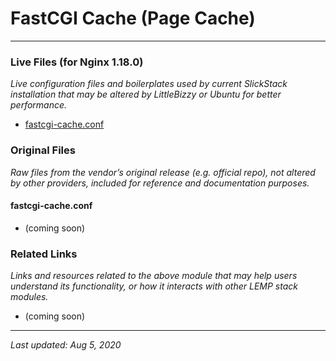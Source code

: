 # FastCGI Cache (Page Cache)

----

### Live Files (for Nginx 1.18.0)

*Live configuration files and boilerplates used by current SlickStack installation that may be altered by LittleBizzy or Ubuntu for better performance.*

* [fastcgi-cache.conf](fastcgi-cache-conf.txt)

### Original Files

*Raw files from the vendor’s original release (e.g. official repo), not altered by other providers, included for reference and documentation purposes.*

#### fastcgi-cache.conf

* (coming soon)

### Related Links

*Links and resources related to the above module that may help users understand its functionality, or how it interacts with other LEMP stack modules.*

* (coming soon)

----

*Last updated: Aug 5, 2020*
